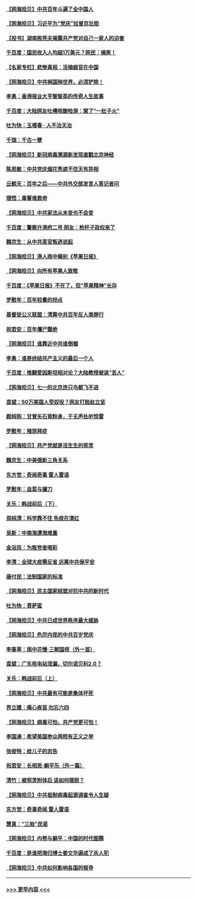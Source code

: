 #### [【网海拾贝】中共百年斗遍了全中国人](../pages/nsc993/n13060020.md?t=07030551) 
#### [【网海拾贝】习近平为“党庆”拉普京壮胆](../pages/nsc993/n13057781.md?t=07030551) 
#### [【投书】湖南殷亮夫揭露共产党对自己一家人的迫害](../pages/nsc993/n13057744.md?t=07030551) 
#### [千百度：国民收入人均超1万美元？网民：搞笑！](../pages/nsc993/n13057692.md?t=07030551) 
#### [【名家专栏】悲惨真相：活摘器官在中国](../pages/nsc993/n13056611.md?t=07030551) 
#### [【网海拾贝】中共祸国殃世界，必须铲除！](../pages/nsc993/n13056011.md?t=07030551) 
#### [李勇：香港报业大亨黎智英的传奇人生故事](../pages/nsc993/n13055258.md?t=07030551) 
#### [千百度：大陆网友吐槽核酸检测：窝了“一肚子火”](../pages/nsc993/n13055194.md?t=07030551) 
#### [吐为快：玉楼春 · 人不治天治](../pages/nsc993/n13054028.md?t=07030551) 
#### [千瑞：千古一孽](../pages/nsc993/n13054016.md?t=07030551) 
#### [【网海拾贝】新冠病毒溯源新发现直戳北京神经](../pages/nsc993/n13052425.md?t=07030551) 
#### [陈思敏：中共党庆烟花秀遮不住天有异相](../pages/nsc993/n13052020.md?t=07030551) 
#### [云鹤天：百年之后——中共外交部发言人答记者问](../pages/nsc993/n13051604.md?t=07030551) 
#### [理悟：毒誓难救命](../pages/nsc993/n13051601.md?t=07030551) 
#### [【网海拾贝】中共家法从未变也不会变](../pages/nsc993/n13050366.md?t=07030551) 
#### [千百度：警察升港府二号 网友：枪杆子政权来了](../pages/nsc993/n13050261.md?t=07030551) 
#### [魏京生：从中共高官叛逃说起](../pages/nsc993/n13048997.md?t=07030551) 
#### [【网海拾贝】港人雨中痛别《苹果日报》](../pages/nsc993/n13048941.md?t=07030551) 
#### [【网海拾贝】向所有苹果人致敬](../pages/nsc993/n13046795.md?t=07030551) 
#### [千百度：《苹果日报》不在了，但“苹果精神”长存](../pages/nsc993/n13046703.md?t=07030551) 
#### [罗慰年：百年较量的拐点](../pages/nsc993/n13046542.md?t=07030551) 
#### [基督徒公义联盟：清算中共百年反人类罪行](../pages/nsc993/n13046499.md?t=07030551) 
#### [祝君安：百年僵尸罄绝](../pages/nsc993/n13045595.md?t=07030551) 
#### [【网海拾贝】谁靠近中共谁倒楣](../pages/nsc993/n13044667.md?t=07030551) 
#### [李勇：谁是终结共产主义的最后一个人](../pages/nsc993/n13044397.md?t=07030551) 
#### [千百度：推翻爱因斯坦相对论？大陆教授被讽“丢人”](../pages/nsc993/n13043908.md?t=07030551) 
#### [【网海拾贝】七一的北京连只鸟都飞不进](../pages/nsc993/n13041377.md?t=07030551) 
#### [袁斌：50万美国人受奴役？网友打脸赵立坚](../pages/nsc993/n13041330.md?t=07030551) 
#### [颜纯钩：甘冒矢石竟粉身，于无声处听惊雷](../pages/nsc993/n13041140.md?t=07030551) 
#### [罗慰年：猪崇拜症](../pages/nsc993/n13041071.md?t=07030551) 
#### [【网海拾贝】共产党就是活生生的邪灵](../pages/nsc993/n13036627.md?t=07030551) 
#### [魏京生：中美俄新三角关系](../pages/nsc993/n13035986.md?t=07030551) 
#### [东方觉：奇闻奇事 雷人雷语](../pages/nsc993/n13035878.md?t=07030551) 
#### [罗慰年：韭菜与镰刀](../pages/nsc993/n13034374.md?t=07030551) 
#### [关乐：韩战前后（下）](../pages/nsc993/n13034113.md?t=07030551) 
#### [郑纯清：科学靠不住 免疫在漂红](../pages/nsc993/n13034093.md?t=07030551) 
#### [吴新：中南海遭海难重](../pages/nsc993/n13034084.md?t=07030551) 
#### [金浴凤：为叛党者喝彩](../pages/nsc993/n13034058.md?t=07030551) 
#### [李清：全球大疫需反省 远离中共保平安](../pages/nsc993/n13033784.md?t=07030551) 
#### [唐付民：法制国家的标准](../pages/nsc993/n13032944.md?t=07030551) 
#### [【网海拾贝】民主国家结盟对抗中共的新时代](../pages/nsc993/n13031717.md?t=07030551) 
#### [吐为快：菩萨蛮](../pages/nsc993/n13030033.md?t=07030551) 
#### [【网海拾贝】中共已成世界秩序最大威胁](../pages/nsc993/n13028138.md?t=07030551) 
#### [【网海拾贝】色厉内荏的中共百岁党庆](../pages/nsc993/n13025582.md?t=07030551) 
#### [李春草：雨中花慢‧三朝国师（外一首）](../pages/nsc993/n13025567.md?t=07030551) 
#### [袁斌：广东核电站泄漏，切尔诺贝利2.0？](../pages/nsc993/n13025475.md?t=07030551) 
#### [关乐：韩战前后（上）](../pages/nsc993/n13025387.md?t=07030551) 
#### [【网海拾贝】中共最有可能是集体坏死](../pages/nsc993/n13023101.md?t=07030551) 
#### [界立建：痛心疾首 勿忘六四](../pages/nsc993/n13022339.md?t=07030551) 
#### [【网海拾贝】病毒可怕，共产党更可怕！](../pages/nsc993/n13020728.md?t=07030551) 
#### [李国涛：希望美国参众两院有正义之举](../pages/nsc993/n13020674.md?t=07030551) 
#### [张彼特：给儿子的忠告](../pages/nsc993/n13018934.md?t=07030551) 
#### [祝君安：长相思‧躺平乐（外一篇）](../pages/nsc993/n13018923.md?t=07030551) 
#### [清竹：被邪灵附体后 该如何摆脱？](../pages/nsc993/n13018877.md?t=07030551) 
#### [【网海拾贝】中共抵制病毒起源调查令人生疑](../pages/nsc993/n13017785.md?t=07030551) 
#### [东方觉：奇事奇闻 雷人雷语](../pages/nsc993/n13017577.md?t=07030551) 
#### [慧真：“三胎”民谣](../pages/nsc993/n13017394.md?t=07030551) 
#### [【网海拾贝】内卷与躺平：中国的时代图腾](../pages/nsc993/n13016128.md?t=07030551) 
#### [千百度：是谁把海归博士姜文华逼成了杀人犯](../pages/nsc993/n13015218.md?t=07030551) 
#### [【网海拾贝】中共如何影响各国的报导](../pages/nsc993/n13012599.md?t=07030551) 

----
#### [ >>> 更早内容 <<< ](../indexes/nsc993-earlier.md)
